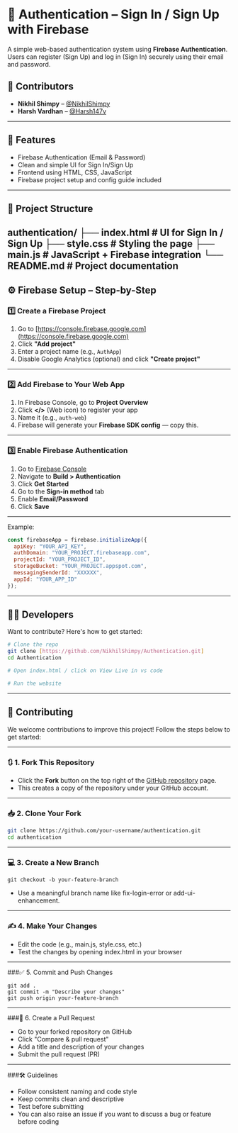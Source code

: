 # 🔐 Authentication – Sign In / Sign Up with Firebase

A simple web-based authentication system using **Firebase Authentication**. Users can register (Sign Up) and log in (Sign In) securely using their email and password.

## 👥 Contributors

- **Nikhil Shimpy** – [@NikhilShimpy](https://github.com/NikhilShimpy)  
- **Harsh Vardhan** – [@Harsh147v](https://github.com/Harsh147v)
  
---

## 🚀 Features

- Firebase Authentication (Email & Password)
- Clean and simple UI for Sign In/Sign Up
- Frontend using HTML, CSS, JavaScript
- Firebase project setup and config guide included

---

## 📂 Project Structure
authentication/
├── index.html # UI for Sign In / Sign Up
├── style.css # Styling the page
├── main.js # JavaScript + Firebase integration
└── README.md # Project documentation
---

## ⚙️ Firebase Setup – Step-by-Step

### 1️⃣ Create a Firebase Project

1. Go to [https://console.firebase.google.com](https://console.firebase.google.com)
2. Click **"Add project"**
3. Enter a project name (e.g., `AuthApp`)
4. Disable Google Analytics (optional) and click **"Create project"**

---

### 2️⃣ Add Firebase to Your Web App

1. In Firebase Console, go to **Project Overview**
2. Click **</>** (Web icon) to register your app
3. Name it (e.g., `auth-web`)
4. Firebase will generate your **Firebase SDK config** — copy this.

---

### 3️⃣ Enable Firebase Authentication

1. Go to [Firebase Console](https://console.firebase.google.com)
2. Navigate to **Build > Authentication**
3. Click **Get Started**
4. Go to the **Sign-in method** tab
5. Enable **Email/Password**
6. Click **Save**

---
Example:
```js
const firebaseApp = firebase.initializeApp({
  apiKey: "YOUR_API_KEY",
  authDomain: "YOUR_PROJECT.firebaseapp.com",
  projectId: "YOUR_PROJECT_ID",
  storageBucket: "YOUR_PROJECT.appspot.com",
  messagingSenderId: "XXXXXX",
  appId: "YOUR_APP_ID"
});
```
---

## 🧑‍💻 Developers

Want to contribute? Here's how to get started:

```bash
# Clone the repo
git clone [https://github.com/NikhilShimpy/Authentication.git]
cd Authentication

# Open index.html / click on View Live in vs code 

# Run the website
```
---

## 📌 Contributing

We welcome contributions to improve this project! Follow the steps below to get started:

---

### 🔃 1. Fork This Repository

- Click the **Fork** button on the top right of the [GitHub repository](https://github.com/yourusername/authentication) page.
- This creates a copy of the repository under your GitHub account.

---

### 📥 2. Clone Your Fork

```bash
git clone https://github.com/your-username/authentication.git
cd authentication
```
---

### 💻 3. Create a New Branch

```
git checkout -b your-feature-branch 
```
- Use a meaningful branch name like fix-login-error or add-ui-enhancement.

---

### ✍️ 4. Make Your Changes
- Edit the code (e.g., main.js, style.css, etc.)
- Test the changes by opening index.html in your browser

---

###✅ 5. Commit and Push Changes
```
git add .
git commit -m "Describe your changes"
git push origin your-feature-branch
```

---

###🚀 6. Create a Pull Request

- Go to your forked repository on GitHub
- Click "Compare & pull request"
- Add a title and description of your changes
- Submit the pull request (PR)

---

###🛠️ Guidelines

- Follow consistent naming and code style
- Keep commits clean and descriptive
- Test before submitting
- You can also raise an issue if you want to discuss a bug or feature before coding
